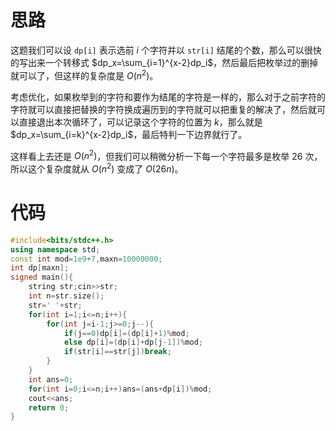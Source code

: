 # 思路
这题我们可以设 `dp[i]` 表示选前 $i$ 个字符并以 `str[i]` 结尾的个数，那么可以很快的写出来一个转移式 $dp_x=\sum_{i=1}^{x-2}dp_i$，然后最后把枚举过的删掉就可以了，但这样的复杂度是 $O(n^2)$。

考虑优化，如果枚举到的字符和要作为结尾的字符是一样的，那么对于之前字符的字符就可以直接把替换的字符换成遍历到的字符就可以把重复的解决了，然后就可以直接退出本次循环了，可以记录这个字符的位置为 $k$，那么就是 $dp_x=\sum_{i=k}^{x-2}dp_i$，最后特判一下边界就行了。

这样看上去还是 $O(n^2)$，但我们可以稍微分析一下每一个字符最多是枚举 $26$ 次，所以这个复杂度就从 $O(n^2)$ 变成了 $O(26 n)$。

# 代码
```cpp
#include<bits/stdc++.h>
using namespace std;
const int mod=1e9+7,maxn=10000000;
int dp[maxn];
signed main(){
	string str;cin>>str;
	int n=str.size();
	str=' '+str;
	for(int i=1;i<=n;i++){
		for(int j=i-1;j>=0;j--){
			if(j==0)dp[i]=(dp[i]+1)%mod;
			else dp[i]=(dp[i]+dp[j-1])%mod;
			if(str[i]==str[j])break;
		}
	}
	int ans=0;
	for(int i=0;i<=n;i++)ans=(ans+dp[i])%mod;
	cout<<ans;
	return 0;
}
```